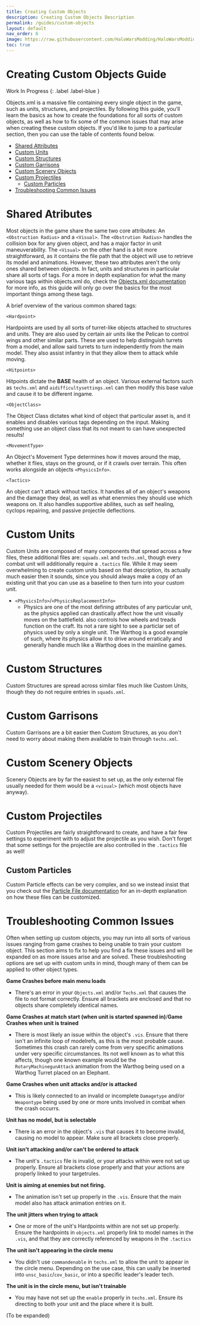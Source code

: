 ```yaml
---
title: Creating Custom Objects
description: Creating Custom Objects Description
permalink: /guides/custom-objects
layout: default
nav_order: 6
image: https://raw.githubusercontent.com/HaloWarsModding/HaloWarsModding.github.io/master/resources/images/metadata/header.png
toc: true
---
```


# Creating Custom Objects Guide

Work In Progress
{: .label .label-blue }

Objects.xml is a massive file containing every single object in the game, such as units, structures, and projectiles. By following this guide, you’ll learn the basics as how to create the foundations for all sorts of custom objects, as well as how to fix some of the common issues that may arise when creating these custom objects.
If you'd like to jump to a particular section, then you can use the table of contents found below.

- [Shared Attributes](#shared-attributes)
- [Custom Units](#custom-units)
- [Custom Structures](#custom-structures)
- [Custom Garrisons](#custom-garrisons)
- [Custom Scenery Objects](#custom-scenery-objects)
- [Custom Projectiles](#custom-projectiles)
  - [Custom Particles](#custom-particles)
- [Troubleshooting Common Issues](troubleshooting-common-issues)

# Shared Atributes
Most objects in the game share the same two core attributes: An `<Obstruction Radius>` and a `<Visual>`.
The `<Obstrution Radius>` handles the collision box for any given object, and has a major factor in unit maneuverability. The `<Visual>` on the other hand is a bit more straightforward, as it contains the file path that the object will use to retrieve its model and animations.
However, these two attributes aren't the only ones shared between objects. In fact, units and structures in particular share all sorts of tags. For a more in depth explanation for what the many various tags within objects.xml do, check the [Objects.xml documentation](_docs/objects) for more info, as this guide will only go over the basics for the most important things among these tags.

A brief overview of the various common shared tags:

`<Hardpoint>`

Hardpoints are used by all sorts of turret-like objects attached to structures and units. They are also used by certain air units like the Pelican to control wings and other similar parts. These are used to help distinguish turrets from a model, and allow said turrets to turn independently from the main model. They also assist infantry in that they allow them to attack while moving.

`<Hitpoints>`

Hitpoints dictate the **BASE** health of an object. Various external factors such as `techs.xml` and `aidifficultysettings.xml` can then modify this base value and cause it to be different ingame.

`<ObjectClass>`

The Object Class dictates what kind of object that particular asset is, and it enables and disables various tags depending on the input. Making something use an object class that its not meant to can have unexpected results!

`<MovementType>`

An Object's Movement Type determines how it moves around the map, whether it flies, stays on the ground, or if it crawls over terrain. This often works alongside an objects `<PhysicsInfo>`.

`<Tactics>`

An object can't attack without tactics. It handles all of an object's weapons and the damage they deal, as well as what enenmies they should use which weapons on. It also handles supportive abilites, such as self healing, cyclops repairing, and passive projectile deflections.

# Custom Units
Custom Units are composed of many components that spread across a few files, these additional files are: `squads.xml` and `techs.xml`, though every combat unit will additionally require a `.tactics` file. While it may seem overwhelming to create custom units based on that description, its actually
much easier then it sounds, since you should always make a copy of an existing unit that you can use as a baseline to then turn into your custom unit.

- `<PhysicsInfo>`/`<PhysicsReplacementInfo>`
  - Physics are one of the most defining attributes of any particular unit, as the physics applied can drastically affect how the unit visually moves on the battlefield. also controls how wheels and treads function on the craft. Its not a rare sight to see a particlar set of physics used by only a single unit. The Warthog is a good example of such, where its physics allow it to drive around erratically and generally handle much like a Warthog does in the mainline games.

# Custom Structures
Custom Structures are spread across similar files much like Custom Units, though they do not require entries in `squads.xml`.

# Custom Garrisons
Custom Garrisons are a bit easier then Custom Structures, as you don't need to worry about making them available to train through `techs.xml`.

# Custom Scenery Objects
Scenery Objects are by far the easiest to set up, as the only external file usually needed for them would be a `<visual>` (which most objects have anyway).

# Custom Projectiles
Custom Projectiles are fairly straightforward to create, and have a fair few settings to experiment with to adjust the projectile as you wish. Don't forget that some settings for the projectile are also controlled in the `.tactics` file as well!

## Custom Particles
Custom Particle effects can be very complex, and so we instead insist that you check out the [Particle File documentation](_docs/pfx) for an in-depth explanation on how these files can be customized.

# Troubleshooting Common Issues
Often when setting up custom objects, you may run into all sorts of various issues ranging from game crashes to being unable to train your custom object. This section aims to fix to help you find a fix these issues and will be expanded on as more issues arise and are solved.
These troubleshooting options are set up with custom units in mind, though many of them can be applied to other object types. 

**Game Crashes before main menu loads**

- There's an error in your `Objects.xml` and/or `Techs.xml` that causes the file to not format correctly. Ensure all brackets are enclosed and that no objects share completely identical names.

**Game Crashes at match start (when unit is started spawned in)**/**Game Crashes when unit is trained**

- There is most likely an issue within the object's `.vis`. Ensure that there isn't an infinite loop of modelrefs, as this is the most probable cause. Sometimes this crash can rarely come from very specific animations under very specific circumstances. Its not well known as to what this affects, though one known example would be the `RotaryMachinegunAttack` animation from the Warthog being used on a Warthog Turret placed on an Elephant.

**Game Crashes when unit attacks and/or is attacked**

- This is likely connected to an invalid or incomplete `Damagetype` and/or `Weapontype` being used by one or more units involved in combat when the crash occurrs.

**Unit has no model, but is selectable**

- There is an error in the object's `.vis` that causes it to become invalid, causing no model to appear. Make sure all brackets close properly.

**Unit isn't attacking and/or can't be ordered to attack**

- The unit's `.tactics` file is invalid, or your attacks within were not set up properly. Ensure all brackets close properly and that your actions are properly linked to your targetrules.

**Unit is aiming at enemies but not firing.**

- The animation isn't set up properly in the `.vis`. Ensure that the main model also has attack animation entries on it.

**The unit jitters when trying to attack**

- One or more of the unit's Hardpoints within are not set up properly. Ensure the hardpoints in `objects.xml` properly link to model names in the `.vis`, and that they are correctly referenced by weapons in the `.tactics`

**The unit isn't appearing in the circle menu**

- You didn't use `commandenable` in `techs.xml` to allow the unit to appear in the circle menu. Depending on the use case, this can usally be inserted into `unsc_basic`/`cov_basic`, or into a specific leader's leader tech.

**The unit is in the circle menu, but isn't trainable**

- You may have not set up the `enable` properly in `techs.xml`. Ensure its directing to both your unit and the place where it is built.

(To be expanded)

